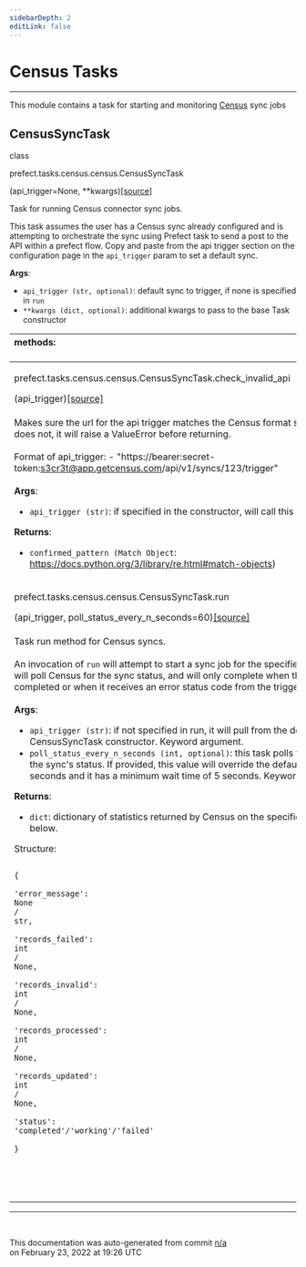 ```yaml
---
sidebarDepth: 2
editLink: false
---
```

# Census Tasks
---
This module contains a task for starting and monitoring [Census](https://getcensus.com/) sync jobs
 ## CensusSyncTask
 <div class='class-sig' id='prefect-tasks-census-census-censussynctask'><p class="prefect-sig">class </p><p class="prefect-class">prefect.tasks.census.census.CensusSyncTask</p>(api_trigger=None, **kwargs)<span class="source"><a href="https://github.com/PrefectHQ/prefect/blob/master/src/prefect/tasks/census/census.py#L13">[source]</a></span></div>

Task for running Census connector sync jobs.

This task assumes the user has a Census sync already configured and is attempting to orchestrate the sync using Prefect task to send a post to the API within a prefect flow. Copy and paste from the api trigger section on the configuration page in the `api_trigger` param to set a default sync.

**Args**:     <ul class="args"><li class="args">`api_trigger (str, optional)`: default sync to trigger, if none is specified in `run`     </li><li class="args">`**kwargs (dict, optional)`: additional kwargs to pass to the base Task constructor</li></ul>

|methods: &nbsp;&nbsp;&nbsp;&nbsp;&nbsp;&nbsp;&nbsp;&nbsp;&nbsp;&nbsp;&nbsp;&nbsp;&nbsp;&nbsp;&nbsp;&nbsp;&nbsp;&nbsp;&nbsp;&nbsp;&nbsp;&nbsp;&nbsp;&nbsp;&nbsp;&nbsp;&nbsp;&nbsp;&nbsp;&nbsp;&nbsp;&nbsp;&nbsp;&nbsp;&nbsp;&nbsp;&nbsp;&nbsp;&nbsp;&nbsp;&nbsp;&nbsp;&nbsp;&nbsp;&nbsp;&nbsp;&nbsp;&nbsp;&nbsp;&nbsp;&nbsp;&nbsp;&nbsp;&nbsp;&nbsp;&nbsp;&nbsp;&nbsp;&nbsp;&nbsp;&nbsp;&nbsp;&nbsp;&nbsp;&nbsp;&nbsp;&nbsp;&nbsp;&nbsp;&nbsp;&nbsp;&nbsp;&nbsp;&nbsp;&nbsp;&nbsp;&nbsp;&nbsp;&nbsp;&nbsp;&nbsp;&nbsp;&nbsp;&nbsp;&nbsp;&nbsp;&nbsp;&nbsp;&nbsp;&nbsp;&nbsp;&nbsp;&nbsp;&nbsp;&nbsp;&nbsp;&nbsp;&nbsp;&nbsp;&nbsp;&nbsp;&nbsp;&nbsp;&nbsp;&nbsp;&nbsp;&nbsp;&nbsp;&nbsp;&nbsp;&nbsp;&nbsp;&nbsp;&nbsp;&nbsp;&nbsp;&nbsp;&nbsp;&nbsp;&nbsp;&nbsp;&nbsp;&nbsp;&nbsp;&nbsp;&nbsp;&nbsp;&nbsp;&nbsp;&nbsp;&nbsp;&nbsp;&nbsp;&nbsp;&nbsp;&nbsp;&nbsp;&nbsp;&nbsp;&nbsp;&nbsp;&nbsp;&nbsp;&nbsp;&nbsp;&nbsp;&nbsp;&nbsp;&nbsp;&nbsp;|
|:----|
 | <div class='method-sig' id='prefect-tasks-census-census-censussynctask-check-invalid-api'><p class="prefect-class">prefect.tasks.census.census.CensusSyncTask.check_invalid_api</p>(api_trigger)<span class="source"><a href="https://github.com/PrefectHQ/prefect/blob/master/src/prefect/tasks/census/census.py#L116">[source]</a></span></div>
<p class="methods">Makes sure the url for the api trigger matches the Census format specified below. If it does not, it will raise a ValueError before returning.<br><br>Format of api_trigger:     - "https://bearer:secret-token:s3cr3t@app.getcensus.com/api/v1/syncs/123/trigger"<br><br>**Args**:     <ul class="args"><li class="args">`api_trigger (str)`: if specified in the constructor, will call this validation there</li></ul> **Returns**:     <ul class="args"><li class="args">`confirmed_pattern (Match Object`: https://docs.python.org/3/library/re.html#match-objects)</li></ul></p>|
 | <div class='method-sig' id='prefect-tasks-census-census-censussynctask-run'><p class="prefect-class">prefect.tasks.census.census.CensusSyncTask.run</p>(api_trigger, poll_status_every_n_seconds=60)<span class="source"><a href="https://github.com/PrefectHQ/prefect/blob/master/src/prefect/tasks/census/census.py#L32">[source]</a></span></div>
<p class="methods">Task run method for Census syncs.<br><br>An invocation of `run` will attempt to start a sync job for the specified `api_trigger`. `run` will poll Census for the sync status, and will only complete when the sync has completed or when it receives an error status code from the trigger API call.<br><br>**Args**:     <ul class="args"><li class="args">`api_trigger (str)`: if not specified in run, it will pull from the default for the         CensusSyncTask constructor. Keyword argument.     </li><li class="args">`poll_status_every_n_seconds (int, optional)`: this task polls the Census API for the sync's         status. If provided, this value will override the default polling time of         60 seconds and it has a minimum wait time of 5 seconds. Keyword argument.</li></ul> **Returns**:     <ul class="args"><li class="args">`dict`: dictionary of statistics returned by Census on the specified sync, structure below.</li></ul> Structure:     <br><pre class="language-python"><code class="language-python">    <span class="token punctuation">{</span><br>        <span class="token string">'</span><span class="token string">error_message</span><span class="token string">'</span><span class="token punctuation">:</span> <span class="token keyword">None</span> <span class="token operator">/</span> <span class="token builtin">str</span><span class="token punctuation">,</span><br>        <span class="token string">'</span><span class="token string">records_failed</span><span class="token string">'</span><span class="token punctuation">:</span> <span class="token builtin">int</span> <span class="token operator">/</span> <span class="token keyword">None</span><span class="token punctuation">,</span><br>        <span class="token string">'</span><span class="token string">records_invalid</span><span class="token string">'</span><span class="token punctuation">:</span> <span class="token builtin">int</span> <span class="token operator">/</span> <span class="token keyword">None</span><span class="token punctuation">,</span><br>        <span class="token string">'</span><span class="token string">records_processed</span><span class="token string">'</span><span class="token punctuation">:</span> <span class="token builtin">int</span> <span class="token operator">/</span> <span class="token keyword">None</span><span class="token punctuation">,</span><br>        <span class="token string">'</span><span class="token string">records_updated</span><span class="token string">'</span><span class="token punctuation">:</span> <span class="token builtin">int</span> <span class="token operator">/</span> <span class="token keyword">None</span><span class="token punctuation">,</span><br>        <span class="token string">'</span><span class="token string">status</span><span class="token string">'</span><span class="token punctuation">:</span> <span class="token string">'</span><span class="token string">completed</span><span class="token string">'</span><span class="token operator">/</span><span class="token string">'</span><span class="token string">working</span><span class="token string">'</span><span class="token operator">/</span><span class="token string">'</span><span class="token string">failed</span><span class="token string">'</span><br>    <span class="token punctuation">}</span><br>    <br></code></pre><br></p>|

---
<br>


<p class="auto-gen">This documentation was auto-generated from commit <a href='https://github.com/PrefectHQ/prefect/commit/n/a'>n/a</a> </br>on February 23, 2022 at 19:26 UTC</p>